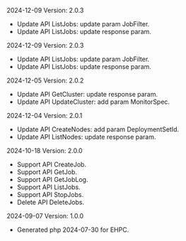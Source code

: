2024-12-09 Version: 2.0.3
- Update API ListJobs: update param JobFilter.
- Update API ListJobs: update response param.


2024-12-09 Version: 2.0.3
- Update API ListJobs: update param JobFilter.
- Update API ListJobs: update response param.


2024-12-05 Version: 2.0.2
- Update API GetCluster: update response param.
- Update API UpdateCluster: add param MonitorSpec.


2024-12-04 Version: 2.0.1
- Update API CreateNodes: add param DeploymentSetId.
- Update API ListNodes: update response param.


2024-10-18 Version: 2.0.0
- Support API CreateJob.
- Support API GetJob.
- Support API GetJobLog.
- Support API ListJobs.
- Support API StopJobs.
- Delete API DeleteJobs.


2024-09-07 Version: 1.0.0
- Generated php 2024-07-30 for EHPC.

